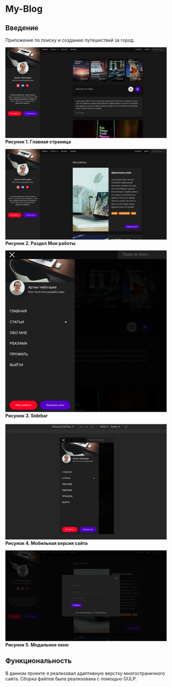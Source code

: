 # My-Blog

## Введение
Приложение по поиску и созданию путешествий за город.

![](3.png)
<br/>
**Рисунок 1. Главная страница**
<br/>


![](1.png)
<br>
**Рисунок 2. Раздел Мои работы**
<br>


![](4.png)
<br>
**Рисунок 3. Sidebar**
<br>

![](5.png)
<br>
**Рисунок 4. Мобильная версия сайта**
<br>


![](2.png)
<br>
**Рисунок 5. Модальное окно**
<br>

## Функциональность
В данном проекте я реализовал адаптивную верстку многостраничного сайта. Сборка файлов была реализована с помощью GULP.
